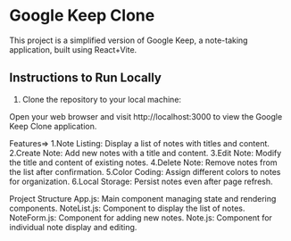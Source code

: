 # Google Keep Clone

This project is a simplified version of Google Keep, a note-taking application, built using React+Vite.

## Instructions to Run Locally
1. Clone the repository to your local machine:

Open your web browser and visit http://localhost:3000 to view the Google Keep Clone application.

Features=>
1.Note Listing: Display a list of notes with titles and content.
2.Create Note: Add new notes with a title and content.
3.Edit Note: Modify the title and content of existing notes.
4.Delete Note: Remove notes from the list after confirmation.
5.Color Coding: Assign different colors to notes for organization.
6.Local Storage: Persist notes even after page refresh.


Project Structure
App.js: Main component managing state and rendering components.
NoteList.js: Component to display the list of notes.
NoteForm.js: Component for adding new notes.
Note.js: Component for individual note display and editing.


